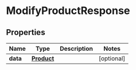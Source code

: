 # ModifyProductResponse

## Properties

Name | Type | Description | Notes
------------ | ------------- | ------------- | -------------
**data** | [**Product**](Product.md) |  | [optional] 


